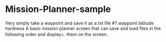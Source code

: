 # Mission-Planner-sample
Very simply take a waypoint and save it as a txt file 
#?.waypoint
latitude
hardness
A basic mission planner screen that can save and load files in the following order and displayㄴ them on the screen.
